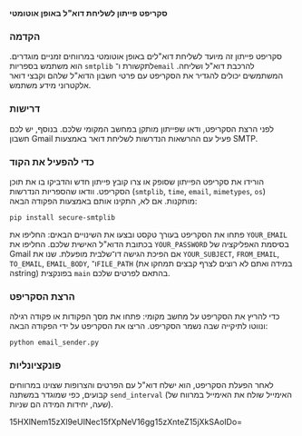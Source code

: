  **סקריפט פייתון לשליחת דוא"ל באופן אוטומטי**

### הקדמה

סקריפט פייתון זה מיועד לשליחת דוא"לים באופן אוטומטי במרווחים זמניים מוגדרים. הוא משתמש בספריות `smtplib` לתקשורת ו־`email` להרכבת דוא"ל ושליחה. המשתמשים יכולים להגדיר את הסקריפט עם פרטי חשבון הדוא"ל שלהם וקבצי דואר אלקטרוני מידע משתמש.

### דרישות
לפני הרצת הסקריפט, ודאו שפייתון מותקן במחשב המקומי שלכם. בנוסף, יש לכם חשבון Gmail פעיל עם ההרשאות הנדרשות לשליחת דואר באמצעות SMTP.

### כדי להפעיל את הקוד
   הורידו את סקריפט הפייתון שסופק או צרו קובץ פייתון חדש והדביקו בו את תוכן הסקריפט.
   וודאו שהספריות הנדרשות (`smtplib`, `time`, `email`, `mimetypes`, `os`) מותקנות. אם לא, התקינו אותם באמצעות הפקודה הבאה:

   ```
   pip install secure-smtplib
   ```
   פתחו את הסקריפט בעורך טקסט ובצעו את השינויים הבאים:
   החליפו את `YOUR_EMAIL` בכתובת הדוא"ל האישית שלכם.
   החליפו את `YOUR_PASSWORD` בסיסמת האפליקציה של Gmail אם הפיכת הגישה דו־שלבית מופעלת.
שנו את `YOUR_SUBJECT`, `FROM_EMAIL`, `TO_EMAIL`, `EMAIL_BODY`, ו־`FILE_PATH` (במידה ואתם לא רוצים לצרף קבצים תמחקו את הstring) בפונקצית `main` בהתאם לפרטים שלכם.

### הרצת הסקריפט
כדי להריץ את הסקריפט על מחשב מקומי:
   פתחו את מסך הפקודות או פקודה רגילה ונווטו לתיקייה שבה נשמר הסקריפט.
   הריצו את הסקריפט על ידי הפקודה הבאה:

   ```
   python email_sender.py
   ```

### פונקציונליות
לאחר הפעלת הסקריפט, הוא ישלח דוא"ל עם הפרטים והצרופות שצוינו במרווחים קבועים, כפי שמוגדר במשתנה `send_interval` (האימייל שולח את האימייל במרווח של שעה, יחידות המידה הם שניות).


15HXlNem15zXl9eUINec15fXpNeV16gg15zXnteZ15jXkSAoIDo=
